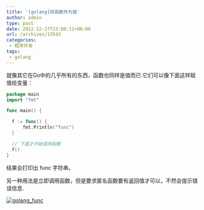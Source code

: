```yaml
---
title: '[golang]将函数作为值'
author: admin
type: post
date: 2012-12-27T13:00:11+00:00
url: /archives/13543
categories:
 - 程序开发
tags:
 - golang
---
```

就像其它在Go中的几乎所有的东西，函数也同样是值而已.它们可以像下面这样赋值给变量：

```go
package main
import "fmt"

func main() {

  f := func() {
	  fmt.Println("func")
  }

  // 下面才开始调用函数
  f()
}
```



结果会打印出 func 字符串。

另一种用法是立即调用函数，但是要求匿名函数要有返回值才可以，不然会提示错误信息.

[![golang_func](https://blogstatic.haohtml.com//uploads/2023/09/golang_func.jpg)][1]

[1]: http://blog.haohtml.com/wp-content/uploads/2012/12/golang_func.jpg